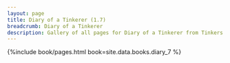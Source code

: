 ```yaml
---
layout: page
title: Diary of a Tinkerer (1.7)
breadcrumb: Diary of a Tinkerer
description: Gallery of all pages for Diary of a Tinkerer from Tinkers' Construct in Minecraft 1.7.10.
---
```


{%include book/pages.html book=site.data.books.diary_7 %}